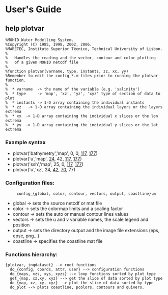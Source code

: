 # User's Guide #

## help plotvar ##

```
%MOHID Water Modelling System.
%Copyright (C) 1985, 1998, 2002, 2006. 
%MARETEC, Instituto Superior Técnico, Technical University of Lisbon. 
%
%   Handles the reading and the vector, contour and color plotting 
%   of a given MOHID netcdf file
%
%function plotvar(varname, type, instants, zz, xx, yy)
%Remember to edit the config_*.m files prior to running the plotvar function.
%
%  * varname  -> the name of the variable (e.g. 'salinity')
%  * type     -> 'map', 'xz', 'yz', 'xyz' type of section of data to plot
%  * instants -> 1-D array containing the individual instants
%  * zz   -> 1-D array containing the individual layers or the layers extrema
%  * xx  -> 1-D array containing the individual x slices or the lon extrema
%  * yy  -> 1-D array containing the individual y slices or the lat extrema
```

### Example syntax ###
  * plotvar('bathymetry','map', 0, 0, [117](1.md), [177](1.md))
  * plotvar('u','map', [24](23.md), 42, [117](1.md), [177](1.md))
  * plotvar('ssh','map', 25, 0, [117](1.md), [177](1.md))
  * plotvar('u','xz', 24, [42](10.md), [70](1.md), 77)

### Configuration files: ###
```
     config_{global, color, contour, vectors, output, coastline}.m
```
  * global  -> sets the source netcdf or mat file
  * color -> sets the colormap limits and a scaling factor
  * contour -> sets the auto or manual contour lines values
  * vectors -> sets the u and v variable names, the scale legend and position
  * output  -> sets the directory output and the image file extensions (eps, epsc, png...)
  * coastline -> specifies the coastline mat file

### Functions hierarchy: ###
```
{plotvar, inqdataset} --> root functions
  do_{config, coords, attr, user} --> configuration functions
  do_{maps, xzs, xys, xyzs} --> loop functions sorted by plot type
  get_{map, xz,xy, xyz} --> get the slice of data sorted by plot type
  do_{map, xz, xy, xyz} --> plot the slice of data sorted by type
  do_plot --> plots coastline, pcolors, contours and quivers.
```